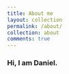 ```yaml
---
title: About me
layout: collection
permalink: /about/
collection: about
comments: true
---
```


### Hi, I am Daniel.
